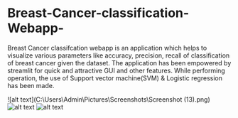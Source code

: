 # Breast-Cancer-classification-Webapp-
Breast Cancer classifcation webapp is an application which helps to visualize various parameters like accuracy, precision, recall of classification of breast cancer given the dataset. The application has been empowered by streamlit for quick and attractive GUI and other features. While performing operation, the use of Support vector machine(SVM) &amp; Logistic regression has been made.

![alt text](C:\Users\Admin\Pictures\Screenshots\Screenshot (13).png)
![alt text](http://url/to/img.png)
![alt text](http://url/to/img.png)
